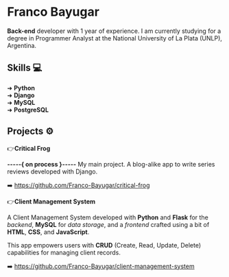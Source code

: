 
# Franco Bayugar

**Back-end** developer with 1 year of experience. I am currently studying for a degree in Programmer Analyst at the National University of La Plata (UNLP), Argentina.

## Skills 💻

➜ **Python**\
➜ **Django**\
➜ **MySQL**\
➜ **PostgreSQL**

## Projects ⚙️

👉**Critical Frog**

**-----{ on process }-----**
My main project. A blog-alike app to write series reviews developed with Django.

➡️ https://github.com/Franco-Bayugar/critical-frog


👉**Client Management System**

A Client Management System developed with **Python** and **Flask** for the *backend*, **MySQL** for *data storage*, and a *frontend* crafted using a bit of **HTML**, **CSS**, and **JavaScript**. 

This app empowers users with **CRUD** (Create, Read, Update, Delete) capabilities for managing client records. 

➡️ https://github.com/Franco-Bayugar/client-management-system



